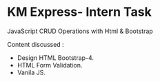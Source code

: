 # KM Express- Intern Task
JavaScript CRUD Operations with Html & Bootstrap
  
Content discussed : 
- Design HTML Bootstrap-4.
- HTML Form Validation.
- Vanila JS.
